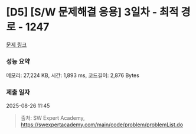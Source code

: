 # [D5] [S/W 문제해결 응용] 3일차 - 최적 경로 - 1247 

[문제 링크](https://swexpertacademy.com/main/code/problem/problemDetail.do?contestProbId=AV15OZ4qAPICFAYD) 

### 성능 요약

메모리: 27,224 KB, 시간: 1,893 ms, 코드길이: 2,876 Bytes

### 제출 일자

2025-08-26 11:45



> 출처: SW Expert Academy, https://swexpertacademy.com/main/code/problem/problemList.do